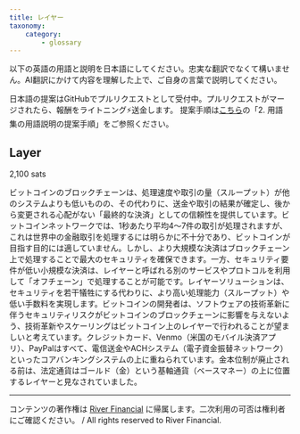 ```yaml
---
title: レイヤー
taxonomy:
    category:
        - glossary
---
```


以下の英語の用語と説明を日本語にしてください。忠実な翻訳でなくて構いません。AI翻訳にかけて内容を理解した上で、ご自身の言葉で説明してください。

日本語の提案はGitHubでプルリクエストとして受付中。プルリクエストがマージされたら、報酬をライトニング⚡️送金します。
提案手順は[こちら](https://github.com/lostinbitcoin/categories/wiki)の「2. 用語集の用語説明の提案手順」をご参照ください。

## Layer
2,100 sats

ビットコインのブロックチェーンは、処理速度や取引の量（スループット）が他のシステムよりも低いものの、その代わりに、送金や取引の結果が確定し、後から変更される心配がない「最終的な決済」としての信頼性を提供しています。ビットコインネットワークでは、1秒あたり平均4～7件の取引が処理されますが、これは世界中の金融取引を処理するには明らかに不十分であり、ビットコインが目指す目的には適していません。しかし、より大規模な決済はブロックチェーン上で処理することで最大のセキュリティを確保できます。一方、セキュリティ要件が低い小規模な決済は、レイヤーと呼ばれる別のサービスやプロトコルを利用して「オフチェーン」で処理することが可能です。レイヤーソリューションは、セキュリティを若干犠牲にする代わりに、より高い処理能力（スループット）や低い手数料を実現します。ビットコインの開発者は、ソフトウェアの技術革新に伴うセキュリティリスクがビットコインのブロックチェーンに影響を与えないよう、技術革新やスケーリングはビットコイン上のレイヤーで行われることが望ましいと考えています。クレジットカード、Venmo（米国のモバイル決済アプリ）、PayPalはすべて、電信送金やACHシステム（電子資金振替ネットワーク）といったコアバンキングシステムの上に重ねられています。金本位制が廃止される前は、法定通貨はゴールド（金）という基軸通貨（ベースマネー）の上に位置するレイヤーと見なされていました。

---
コンテンツの著作権は [River Financial](https://river.com/) に帰属します。二次利用の可否は権利者にご確認ください。 / All rights reserved to River Financial.
